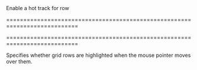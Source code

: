 <!--**
/*-------------------------------------------
    Auto-generated file. Do not modify.
-------------------------------------------

**-->
<!--d-->Enable a hot track for row<!--/d-->
===========================================================================
<!--merge--><!--/merge-->
===========================================================================

<!--shortDescription-->
Specifies whether grid rows are highlighted when the mouse pointer moves over them.
<!--/shortDescription-->


<!--handmade-->
<!--/handmade-->